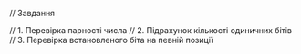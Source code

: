 // Завдання

// 1. Перевірка парності числа
// 2. Підрахунок кількості одиничних бітів
// 3. Перевірка встановленого біта на певній позиції
